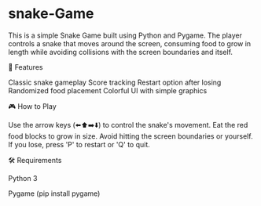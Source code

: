 # snake-Game
This is a simple Snake Game built using Python and Pygame. The player controls a snake that moves around the screen, consuming food to grow in length while avoiding collisions with the screen boundaries and itself.

🚀 Features

Classic snake gameplay
Score tracking
Restart option after losing
Randomized food placement
Colorful UI with simple graphics



🎮 How to Play

Use the arrow keys (⬅️⬆️➡️⬇️) to control the snake's movement.
Eat the red food blocks to grow in size.
Avoid hitting the screen boundaries or yourself.
If you lose, press 'P' to restart or 'Q' to quit.


🛠 Requirements

Python 3

Pygame (pip install pygame)
